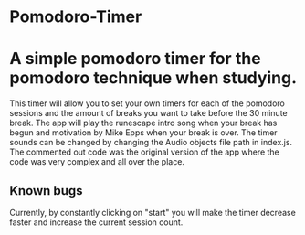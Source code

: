 # Pomodoro-Timer

<h1>
A simple pomodoro timer for the pomodoro technique when studying.</h1>

<p>
This timer will allow you to set your own timers for each of the pomodoro sessions and the amount of breaks you want to take before the 30 minute break. The app will play the runescape intro song when your break has begun and motivation by Mike Epps when your break is over. The timer sounds can be changed by changing the Audio objects file path in index.js. 
The commented out code was the original version of the app where the code was very complex and all over the place. 
</p>

<h2> Known bugs </h2>
Currently, by constantly clicking on "start" you will make the timer decrease faster and increase the current session count. 
